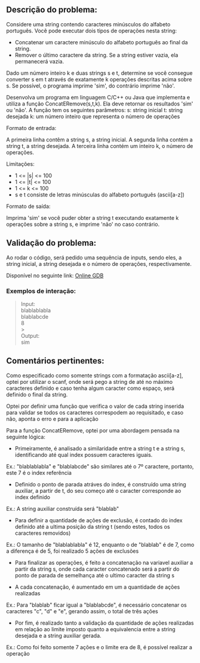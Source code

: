 ## Descrição do problema:

Considere uma string contendo caracteres minúsculos do alfabeto português. Você pode executar dois tipos de operações nesta string:

- Concatenar um caractere minúsculo do alfabeto português ao final da string.
- Remover o último caractere da string. Se a string estiver vazia, ela permanecerá vazia.

Dado um número inteiro k e duas strings s e t, determine se você consegue converter s em t através de exatamente k operações descritas acima sobre s.
Se possível, o programa imprime 'sim', do contrário imprime 'não'.

Desenvolva um programa em linguagem C/C++ ou Java que implementa e utiliza a função ConcatERemove(s,t,k).
Ela deve retornar os resultados 'sim' ou 'não'.
A função tem os seguintes parâmetros:
s: string inicial
t: string desejada
k: um número inteiro que representa o número de operações

Formato de entrada:

A primeira linha contêm a string s, a string inicial.
A segunda linha contém a string t, a string desejada.
A terceira linha contém um inteiro k, o número de operações.

Limitações:

- 1 <= |s| <= 100
- 1 <= |t| <= 100
- 1 <= k <= 100
- s e t consiste de letras minúsculas do alfabeto português (ascii[a-z])

Formato de saída:

Imprima 'sim' se você puder obter a string t executando exatamente k operações sobre a string s, e imprime 'não' no caso contrário.

## Validação do problema:

Ao rodar o código, será pedido uma sequência de inputs, sendo eles, a string inicial, a string desejada e o número de operações, respectivamente.

Disponível no seguinte link:
[Online GDB](https://onlinegdb.com/GvSBsbeC5)

### Exemplos de interação:

> Input: <br/>
> blablablabla <br/>
> blablabcde <br/>
> 8 <br/> > <br/>
> Output: <br/>
> sim

## Comentários pertinentes:

Como especificado como somente strings com a formatação ascii[a-z], optei por utilizar o scanf, onde será pego a string de até no máximo caracteres definido e caso tenha algum caracter como espaço, será definido o final da string.

Optei por definir uma função que verifica o valor de cada string inserida para validar se todos os caracteres correspodem ao requisitado, e caso não, aponta o erro e para a aplicação

Para a função ConcatERemove, optei por uma abordagem pensada na seguinte lógica:

- Primeiramente, é analisado a similaridade entre a string t e a string s, identificando até qual index possuem caracteres iguais.

Ex.: "blablablabla" e "blablabcde" são similares até o 7º caractere, portanto, este 7 é o index referência

- Definido o ponto de parada atráves do index, é construído uma string auxiliar, a partir de t, do seu começo até o caracter corresponde ao index definido

Ex.: A string auxiliar construída será "blablab"

- Para definir a quantidade de ações de exclusão, é contado do index definido até a ultima posição da string t (sendo estes, todos os caracteres removidos)

Ex.: O tamanho de "blablablabla" é 12, enquanto o de "blablab" é de 7, como a diferença é de 5, foi realizado 5 ações de exclusões

- Para finalizar as operações, é feito a concatenação na variavel auxiliar a partir da string s, onde cada caracter concatenado será a partir do ponto de parada de semelhança até o ultimo caracter da string s

- A cada concatenação, é aumentado em um a quantidade de ações realizadas

Ex.: Para "blablab" ficar igual a "blablabcde", é necessário concatenar os caracteres "c", "d" e "e", gerando assim, o total de três ações

- Por fim, é realizado tanto a validação da quantidade de ações realizadas em relação ao limite imposto quanto a equivalencia entre a string desejada e a string auxiliar gerada.

Ex.: Como foi feito somente 7 ações e o limite era de 8, é possível realizar a operação

